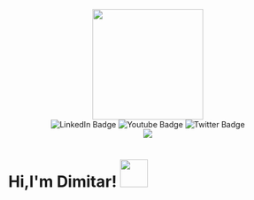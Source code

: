 <div id="header" align="center">
  <img src="https://media.giphy.com/media/gjrYDwbjnK8x36xZIO/giphy.gif" width="200"/>
</div><div id="badges" align="center">
  <img src="https://img.shields.io/badge/LinkedIn-blue?style=for-the-badge&logo=linkedin&logoColor=white" alt="LinkedIn Badge"/>
  <img src="https://img.shields.io/badge/YouTube-red?style=for-the-badge&logo=youtube&logoColor=white" alt="Youtube Badge"/>
  <img src="https://img.shields.io/badge/Twitter-blue?style=for-the-badge&logo=twitter&logoColor=white" alt="Twitter Badge"/>
</div>
<div id="header" align=" center">
<img src="https://komarev.com/ghpvc/?username=your-github-username">
  </div>

<h1 >
  <h1 align="bottom_center">
Hi,I'm Dimitar!
  <img src="https://media.giphy.com/media/hvRJCLFzcasrR4ia7z/giphy.gif" width="50px"/>
</h1>
